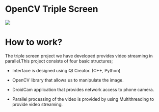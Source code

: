 #             OpenCV Triple Screen

![](https://github.com/mevlutardic/OpenCVTripleScreen/blob/main/triplevideoGif.gif)
# How to work?

The triple screen project we have developed provides video streaming in parallel.This project consists of four basic structures;

- Interface is designed using Qt Creator. (C++, Python)

- OpenCV library that allows us to manipulate the image.

- DroidCam application that provides network access to phone camera.

- Parallel processing of the video is provided by using Multithreading to provide video streaming.
